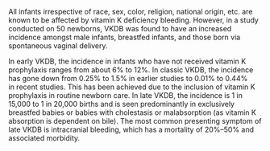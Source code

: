 All infants irrespective of race, sex, color, religion, national origin, etc. are known to be affected by vitamin K deficiency bleeding. However, in a study conducted on 50 newborns, VKDB was found to have an increased incidence amongst male infants, breastfed infants, and those born via spontaneous vaginal delivery.

In early VKDB, the incidence in infants who have not received vitamin K prophylaxis ranges from about 6% to 12%. In classic VKDB, the incidence has gone down from 0.25% to 1.5% in earlier studies to 0.01% to 0.44% in recent studies. This has been achieved due to the inclusion of vitamin K prophylaxis in routine newborn care. In late VKDB, the incidence is 1 in 15,000 to 1 in 20,000 births and is seen predominantly in exclusively breastfed babies or babies with cholestasis or malabsorption (as vitamin K absorption is dependent on bile). The most common presenting symptom of late VKDB is intracranial bleeding, which has a mortality of 20%–50% and associated morbidity.